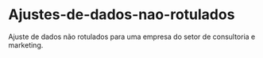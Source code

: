# Ajustes-de-dados-nao-rotulados
Ajuste de dados não rotulados para uma empresa do setor de consultoria e marketing.
